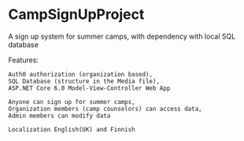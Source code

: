 # CampSignUpProject

A sign up system for summer camps, with dependency with local SQL database

Features:

	Auth0 authorization (organization based), 
	SQL Database (structure in the Media file),
	ASP.NET Core 6.0 Model-View-Controller Web App
	
	Anyone can sign up for summer camps, 
	Organization members (camp counselors) can access data,
	Admin members can modify data
	
	Localization English(UK) and Finnish
